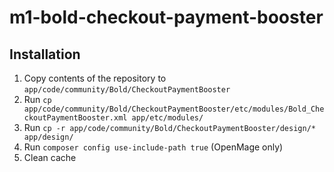 # m1-bold-checkout-payment-booster

## Installation

1. Copy contents of the repository to `app/code/community/Bold/CheckoutPaymentBooster`
2. Run `cp app/code/community/Bold/CheckoutPaymentBooster/etc/modules/Bold_CheckoutPaymentBooster.xml app/etc/modules/`
3. Run `cp -r app/code/community/Bold/CheckoutPaymentBooster/design/* app/design/`
3. Run `composer config use-include-path true` (OpenMage only)
4. Clean cache
